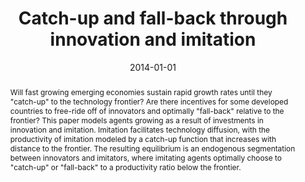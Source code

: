 ---
# Documentation: https://sourcethemes.com/academic/docs/managing-content/

title: Catch-up and fall-back through innovation and imitation
subtitle: ''
summary: ''
authors:
- Jess Benhabib
- Jesse Perla
- Christopher Tonetti
tags:
- '"Endogenous growth; Technology diffusion; Innovation; Imitation; Catch-up; Fall-back;
  O14; O30; O31; O33; O40"'
categories: []
date: '2014-01-01'
lastmod: 2020-09-17T06:20:03-07:00
featured: false
draft: false

# Featured image
# To use, add an image named `featured.jpg/png` to your page's folder.
# Focal points: Smart, Center, TopLeft, Top, TopRight, Left, Right, BottomLeft, Bottom, BottomRight.
image:
  caption: ''
  focal_point: ''
  preview_only: false

# Projects (optional).
#   Associate this post with one or more of your projects.
#   Simply enter your project's folder or file name without extension.
#   E.g. `projects = ["internal-project"]` references `content/project/deep-learning/index.md`.
projects: ["information-diffusion"]
publishDate: '2020-09-17T13:19:59.050789Z'
publication_types:
- 2
publication: '**Journal of Economic Growth**'
url_pdf: http://dx.doi.org/10.1007/s10887-013-9095-z
abstract: Will fast growing emerging economies sustain rapid growth rates until they "catch-up" to the technology frontier? Are there incentives for some developed countries to free-ride off of innovators and optimally "fall-back" relative to the frontier? This paper models agents growing as a result of investments in innovation and imitation. Imitation facilitates technology diffusion, with the productivity of imitation modeled by a catch-up function that increases with distance to the frontier. The resulting equilibrium is an endogenous segmentation between innovators and imitators, where imitating agents optimally choose to "catch-up" or "fall-back" to a productivity ratio below the frontier.
links:
  - name: Appendix
    url: 'BenhabibPerlaTonetti_catchup_and_fallback_technical_appendix.pdf'
---